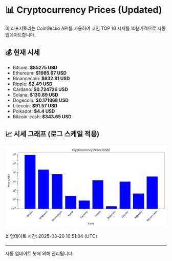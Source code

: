 
# 📊 Cryptocurrency Prices (Updated)

이 리포지토리는 CoinGecko API를 사용하여 코인 TOP 10 시세를 10분가격으로 자동 업데이트합니다.

## 💰 현재 시세
- Bitcoin: **$85275 USD**
- Ethereum: **$1985.67 USD**
- Binancecoin: **$632.81 USD**
- Ripple: **$2.49 USD**
- Cardano: **$0.724726 USD**
- Solana: **$130.89 USD**
- Dogecoin: **$0.171868 USD**
- Litecoin: **$91.57 USD**
- Polkadot: **$4.4 USD**
- Bitcoin-cash: **$343.65 USD**

## 📈 시세 그래프 (로그 스케일 적용)
![Crypto Prices](crypto_prices.png)

⏳ 업데이트 시간: 2025-03-20 10:51:04 (UTC)

---
자동 업데이트 봇에 의해 관리됩니다.
